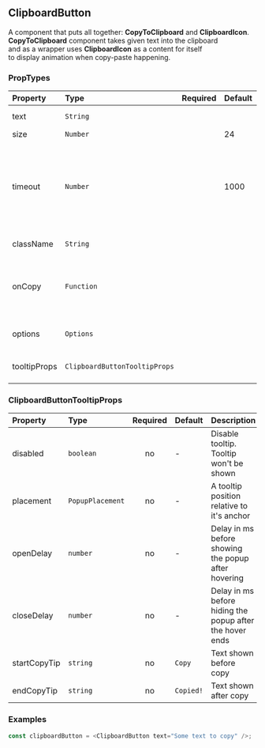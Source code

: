 ## ClipboardButton

A component that puts all together: **CopyToClipboard** and **ClipboardIcon**.<br/>
**CopyToClipboard** component takes given text into the clipboard <br/>and as a wrapper uses **ClipboardIcon** as a content for itself<br/> to display animation when copy-paste happening.

### PropTypes

| Property     | Type                          | Required | Default | Description                                                                   |
| :----------- | :---------------------------- | :------: | :------ | :---------------------------------------------------------------------------- |
| text         | `String`                      |          |         | Text to copy                                                                  |
| size         | `Number`                      |          | 24      | Icon size                                                                     |
| timeout      | `Number`                      |          | 1000    | Time before state bounces back to its normal <br/>after the button is clicked |
| className    | `String`                      |          |         | CSS class name                                                                |
| onCopy       | `Function`                    |          |         | Callback after copy <br/>`(text: string, result: boolean) => void`            |
| options      | `Options`                     |          |         | [copy-to-clipboard](https://github.com/sudodoki/copy-to-clipboard) options    |
| tooltipProps | `ClipboardButtonTooltipProps` |          |         | [Props](#clipboardbuttontooltipprops) to configure tooltip                    |

### ClipboardButtonTooltipProps

| Property     | Type             | Required | Default   | Description                                              |
| :----------- | :--------------- | :------: | :-------- | :------------------------------------------------------- |
| disabled     | `boolean`        |    no    | -         | Disable tooltip. Tooltip won't be shown                  |
| placement    | `PopupPlacement` |    no    | -         | A tooltip position relative to it's anchor               |
| openDelay    | `number`         |    no    | -         | Delay in ms before showing the popup after hovering      |
| closeDelay   | `number`         |    no    | -         | Delay in ms before hiding the popup after the hover ends |
| startCopyTip | `string`         |    no    | `Copy`    | Text shown before copy                                   |
| endCopyTip   | `string`         |    no    | `Copied!` | Text shown after copy                                    |

### Examples

```js
const clipboardButton = <ClipboardButton text="Some text to copy" />;
```
